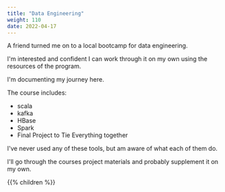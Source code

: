```yaml
---
title: "Data Engineering"
weight: 110
date: 2022-04-17
---
```


A friend turned me on to a local bootcamp for data engineering.

I'm interested and confident I can work through it on my own using the resources of the program.

I'm documenting my journey here.

The course includes:

- scala
- kafka
- HBase
- Spark
- Final Project to Tie Everything together

I've never used any of these tools, but am aware of what each of them do.

I'll go through the courses project materials and probably supplement it on my own.

{{% children %}}
